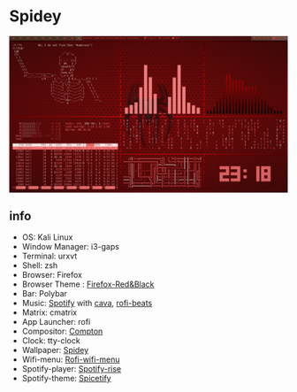 # Spidey


<img src="https://raw.githubusercontent.com/naitik27/Spidey/master/dotfiles/screenshots/1.png" alt="img" align="center">

## info 

- OS: Kali Linux
- Window Manager: i3-gaps
- Terminal: urxvt
- Shell: zsh
- Browser: Firefox
- Browser Theme : [Firefox-Red&Black](https://addons.mozilla.org/en-US/firefox/addon/redandblacktheme/)
- Bar: Polybar
- Music: [Spotify](https://www.spotify.com/us/download/linux/) with [cava](https://github.com/karlstav/cava), [rofi-beats](https://github.com/Carbon-Bl4ck/Rofi-Beats)
- Matrix: cmatrix
- App Launcher: rofi
- Compositor: [Compton](https://github.com/chjj/compton)
- Clock: tty-clock
- Wallpaper: [Spidey](https://github.com/naitik27/Spidey/tree/main/dotfiles/wallpaper)
- Wifi-menu: [Rofi-wifi-menu](https://github.com/zbaylin/rofi-wifi-menu)
- Spotify-player: [Spotify-rise](https://github.com/gcushen/spotify-rise)
- Spotify-theme: [Spicetify](https://github.com/naitik27/Spidey/tree/main/dotfiles/spicetify-cli/Themes/SpicetifyDefault)
